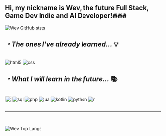  
<h2>Hi, my nickname is Wev, the future Full Stack, Game Dev Indie and AI Developer!🔥🔥🔥</h2>

![Wev GitHub stats](https://github-readme-stats.vercel.app/api?username=Wev237&show_icons=true&theme=tokyonight)

<h2><i>・The ones I've already learned... </i>💡</h2>

<div style="display: inline block"><br/>
    <img align="center" alt="html5" src="https://cdn.jsdelivr.net/gh/devicons/devicon@latest/icons/html5/html5-original-wordmark.svg"/>
    <img align="center" alt="css" src="https://cdn.jsdelivr.net/gh/devicons/devicon@latest/icons/css3/css3-original-wordmark.svg"/>
</div>    
<h2><i>・What I will learn in the future... </i>📚</h2>

<div style="display: inline block"><br/>
    <img align="center" alt="js" width="20px" src="https://cdn.jsdelivr.net/gh/devicons/devicon@latest/icons/javascript/javascript-original.svg"/>
    <img align="center" alt="sql" src="https://cdn.jsdelivr.net/gh/devicons/devicon@latest/icons/azuresqldatabase/azuresqldatabase-original.svg"/>
    <img align="center" alt="php" src="https://cdn.jsdelivr.net/gh/devicons/devicon@latest/icons/php/php-original.svg"/>
    <img align="center" alt="lua" src="https://cdn.jsdelivr.net/gh/devicons/devicon@latest/icons/lua/lua-original.svg"/>
    <img align="center" alt="kotlin" src="https://cdn.jsdelivr.net/gh/devicons/devicon@latest/icons/kotlin/kotlin-original.svg"/>
    <img align="center" alt="python" src="https://cdn.jsdelivr.net/gh/devicons/devicon@latest/icons/python/python-original.svg"/>
    <img align="center" alt="r" src="https://cdn.jsdelivr.net/gh/devicons/devicon@latest/icons/r/r-plain.svg"/> 
</div><br/><hr/><br/>

![Wev Top Langs](https://github-readme-stats.vercel.app/api/top-langs/?username=Wev237&show=compact)
